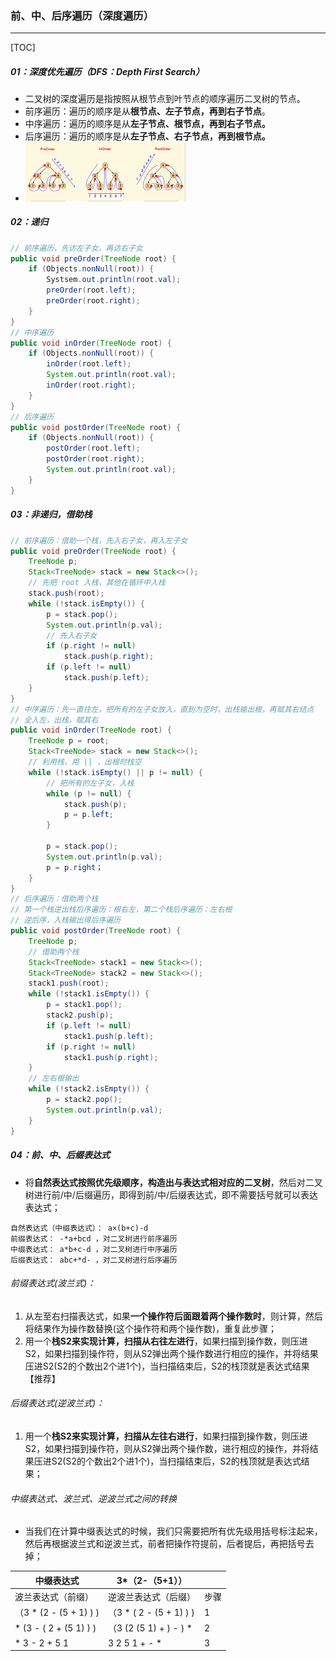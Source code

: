 ### 前、中、后序遍历（深度遍历）

------

[TOC]

##### 01：深度优先遍历（DFS：Depth First Search）

- 二叉树的深度遍历是指按照从根节点到叶节点的顺序遍历二叉树的节点。
- 前序遍历：遍历的顺序是从**根节点、左子节点，再到右子节点**。
- 中序遍历：遍历的顺序是从**左子节点、根节点，再到右子节点。**
- 后序遍历：遍历的顺序是从**左子节点、右子节点，再到根节点。**
- <img src="https://github.com/likang315/Algorithms-and-Data-Structures/blob/master/05：树/photos/DFS.png?raw=true" style="zoom:25%;" />

##### 02：递归

```java
// 前序遍历，先访左子女，再访右子女
public void preOrder(TreeNode root) {
    if (Objects.nonNull(root)) {
        Systsem.out.println(root.val);
        preOrder(root.left);
        preOrder(root.right);
    }
}
// 中序遍历
public void inOrder(TreeNode root) {
    if (Objects.nonNull(root)) {
        inOrder(root.left);
        System.out.println(root.val);
        inOrder(root.right);
    }
}
// 后序遍历
public void postOrder(TreeNode root) {
    if (Objects.nonNull(root)) {
        postOrder(root.left);
        postOrder(root.right);
        System.out.println(root.val);
    }
}
```

##### 03：非递归，借助栈

```java
// 前序遍历：借助一个栈，先入右子女，再入左子女
public void preOrder(TreeNode root) {
    TreeNode p;
    Stack<TreeNode> stack = new Stack<>();
    // 先把 root 入栈，其他在循环中入栈
    stack.push(root);
    while (!stack.isEmpty()) {
        p = stack.pop();
        System.out.println(p.val);
        // 先入右子女
        if (p.right != null)	
            stack.push(p.right);
        if (p.left != null)
            stack.push(p.left);
    }
}
// 中序遍历：先一直往左，把所有的左子女放入，直到为空时，出栈输出根，再赋其右结点
// 全入左，出栈，赋其右
public void inOrder(TreeNode root) {
    TreeNode p = root;
    Stack<TreeNode> stack = new Stack<>();
    // 利用栈，用 || ，出根时栈空
    while (!stack.isEmpty() || p != null) {
        // 把所有的左子女，入栈
        while (p != null) {
            stack.push(p);
            p = p.left;
        }

        p = stack.pop();
        System.out.println(p.val);
        p = p.right；
    }
}
// 后序遍历：借助两个栈
// 第一个栈逆出栈后序遍历：根右左，第二个栈后序遍历：左右根
// 逆后序，入栈输出得后序遍历
public void postOrder(TreeNode root) {
    TreeNode p;
    // 借助两个栈
    Stack<TreeNode> stack1 = new Stack<>();
    Stack<TreeNode> stack2 = new Stack<>();
    stack1.push(root);
    while (!stack1.isEmpty()) {
        p = stack1.pop();
        stack2.push(p);
        if (p.left != null)
            stack1.push(p.left);
        if (p.right != null)	
            stack1.push(p.right);
    }
    // 左右根输出
    while (!stack2.isEmpty()) {
        p = stack2.pop();
        System.out.println(p.val);	
    }
}
```

##### 04：前、中、后缀表达式

- 将**自然表达式按照优先级顺序，构造出与表达式相对应的二叉树**，然后对二叉树进行前/中/后缀遍历，即得到前/中/后缀表达式，即不需要括号就可以表达表达式；

```shell
自然表达式（中缀表达式）： a×(b+c)-d
前缀表达式： -*a+bcd ，对二叉树进行前序遍历
中缀表达式： a*b+c-d ，对二叉树进行中序遍历
后缀表达式： abc+*d- ，对二叉树进行后序遍历
```

###### 前缀表达式(波兰式)：

1. 从左至右扫描表达式，如果**一个操作符后面跟着两个操作数时**，则计算，然后将结果作为操作数替换(这个操作符和两个操作数)，重复此步骤；
2. 用一个**栈S2来实现计算，扫描从右往左进行**，如果扫描到操作数，则压进S2，如果扫描到操作符，则从S2弹出两个操作数进行相应的操作，并将结果压进S2(S2的个数出2个进1个)，当扫描结束后，S2的栈顶就是表达式结果【推荐】

###### 后缀表达式(逆波兰式)：

1. 用一个**栈S2来实现计算，扫描从左往右进行**，如果扫描到操作数，则压进S2，如果扫描到操作符，则从S2弹出两个操作数，进行相应的操作，并将结果压进S2(S2的个数出2个进1个)，当扫描结束后，S2的栈顶就是表达式结果；

###### 中缀表达式、波兰式、逆波兰式之间的转换

- 当我们在计算中缀表达式的时候，我们只需要把所有优先级用括号标注起来，然后再根据波兰式和逆波兰式，前者把操作符提前，后者提后，再把括号去掉；


| 中缀表达式             | 3*（2-（5+1））         |      |
| ---------------------- | ----------------------- | ---- |
| 波兰表达式（前缀）     | 逆波兰表达式（后缀）    | 步骤 |
| （3 * (2 - (5 + 1) ) ) | （3 * ( 2 - (5 + 1) ) ) | 1    |
| * (3 - ( 2 + (5 1) ) ) | （3 (2 (5 1) + ) - ) *  | 2    |
| * 3 - 2 + 5 1          | 3 2 5 1 + - *           | 3    |


